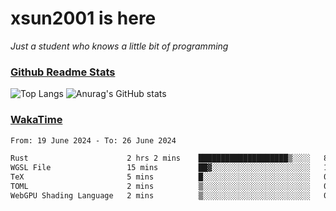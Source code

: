 # xsun2001 is here

*Just a student who knows a little bit of programming*

### [Github Readme Stats](https://github.com/anuraghazra/github-readme-stats)

![Top Langs](https://github-readme-stats.vercel.app/api/top-langs/?username=xsun2001&layout=compact&theme=radical) ![Anurag's GitHub stats](https://github-readme-stats.vercel.app/api?username=xsun2001&show_icons=true&theme=radical)

### [WakaTime](https://wakatime.com)

<!--START_SECTION:waka-->

```txt
From: 19 June 2024 - To: 26 June 2024

Rust                      2 hrs 2 mins    ████████████████████▒░░░░   81.31 %
WGSL File                 15 mins         ██▓░░░░░░░░░░░░░░░░░░░░░░   10.13 %
TeX                       5 mins          █░░░░░░░░░░░░░░░░░░░░░░░░   03.45 %
TOML                      2 mins          ▒░░░░░░░░░░░░░░░░░░░░░░░░   01.87 %
WebGPU Shading Language   2 mins          ▒░░░░░░░░░░░░░░░░░░░░░░░░   01.69 %
```

<!--END_SECTION:waka-->
